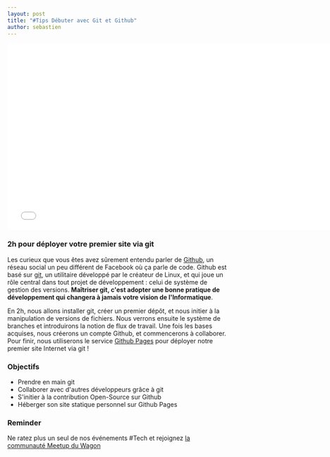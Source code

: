 ```yaml
---
layout: post
title: "#Tips Débuter avec Git et Github"
author: sebastien
---
```


<iframe width="750" height="422" src="//www.youtube.com/embed/V6Zo68uQPqE?rel=0&amp;showinfo=0" frameborder="0" allowfullscreen></iframe>

### 2h pour déployer votre premier site via git

Les curieux que vous êtes avez sûrement entendu parler de [Github](https://github.com/), un réseau social un peu différent de Facebook où ça parle de code. Github est basé sur [git](http://git-scm.com/), un utilitaire développé par le créateur de Linux, et qui joue un rôle central dans tout projet de développement : celui de système de gestion des versions. **Maîtriser git, c'est adopter une bonne pratique de développement qui changera à jamais votre vision de l'Informatique**.

En 2h, nous allons installer git, créer un premier dépôt, et nous initier à la manipulation de versions de fichiers. Nous verrons ensuite le système de branches et introduirons la notion de flux de travail. Une fois les bases acquises, nous créerons un compte Github, et commencerons à collaborer. Pour finir, nous utiliserons le service [Github Pages](https://pages.github.com/) pour déployer notre premier site Internet via git !

### Objectifs

- Prendre en main git
- Collaborer avec d'autres développeurs grâce à git
- S'initier à la contribution Open-Source sur Github
- Héberger son site statique personnel sur Github Pages

### Reminder

Ne ratez plus un seul de nos événements #Tech et rejoignez [la communauté Meetup du Wagon](http://www.meetup.com/Le-Wagon-Paris-Coding-Station/)